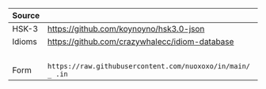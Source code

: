 | Source | &#8203;                                             |
| :----- | :-------------------------------------------------- |
| HSK-3  | https://github.com/koynoyno/hsk3.0-json
| Idioms | https://github.com/crazywhalecc/idiom-database
| &#8203;|
| Form   | `https://raw.githubusercontent.com/nuoxoxo/in/main/ _ .in`
